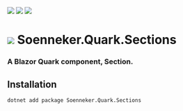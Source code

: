 ﻿[![](https://img.shields.io/nuget/v/soenneker.quark.sections.svg?style=for-the-badge)](https://www.nuget.org/packages/soenneker.quark.sections/)
[![](https://img.shields.io/github/actions/workflow/status/soenneker/soenneker.quark.sections/publish-package.yml?style=for-the-badge)](https://github.com/soenneker/soenneker.quark.sections/actions/workflows/publish-package.yml)
[![](https://img.shields.io/nuget/dt/soenneker.quark.sections.svg?style=for-the-badge)](https://www.nuget.org/packages/soenneker.quark.sections/)

# ![](https://user-images.githubusercontent.com/4441470/224455560-91ed3ee7-f510-4041-a8d2-3fc093025112.png) Soenneker.Quark.Sections
### A Blazor Quark component, Section.

## Installation

```
dotnet add package Soenneker.Quark.Sections
```
